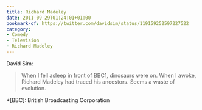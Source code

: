 ```yaml
---
title: Richard Madeley
date: 2011-09-29T01:24:01+01:00
bookmark-of: https://twitter.com/davidsim/status/119159252597227522
category:
- Comedy
- Television
- Richard Madeley
---
```

David Sim:

> When I fell asleep in front of BBC1, dinosaurs were on. When I awoke, Richard Madeley had traced his ancestors. Seems a waste of evolution.

*[BBC]: British Broadcasting Corporation
